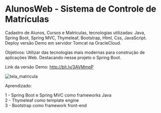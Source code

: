 # AlunosWeb - Sistema de Controle de Matrículas 

Cadastro de Alunos, Cursos e Matrículas, tecnologias utilizadas: Java, Spring Boot, Spring MVC, Thymeleaf, Bootstrap, Html, Css, JavaScript.
Deploy versão Demo em servidor Tomcat na OracleCloud.

Objetivos: Utilizar das tecnologias mais modernas para construção de aplicações Web. Destacando nesse projeto o Spring Boot.

Link da versão Demo: http://bit.ly/3AVMmpP

![tela_matricula](https://user-images.githubusercontent.com/95452249/196016450-08ba7562-bf46-418d-8192-61132ab00faa.png)

Aprendizado:

1 - Spring Boot e Spring MVC como frameworks Java  
2 - Thymeleaf como template engine  
3 - Bootstrap como framework front-end
